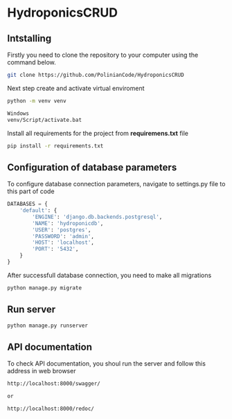 # HydroponicsCRUD

## Intstalling

Firstly you need to clone the repository to your computer using the command below.

```bash
git clone https://github.com/PolinianCode/HydroponicsCRUD
```

Next step create and activate virtual enviroment

```bash
python -m venv venv

Windows
venv/Script/activate.bat
```

Install all requirements for the project from **requiremens.txt** file

```bash
pip install -r requirements.txt
```


## Configuration of database parameters

To configure database connection parameters, navigate to settings.py file to this part of code

```python
DATABASES = {
    'default': {
        'ENGINE': 'django.db.backends.postgresql',
        'NAME': 'hydroponicdb',
        'USER': 'postgres',
        'PASSWORD': 'admin',
        'HOST': 'localhost',
        'PORT': '5432',
    }
}
```

After successfull database connection, you need to make all migrations

```bash
python manage.py migrate
```


## Run server

```bash
python manage.py runserver
```

## API documentation

To check API documentation, you shoul run the server and follow this address in web browser

```bash
http://localhost:8000/swagger/

or

http://localhost:8000/redoc/
```

